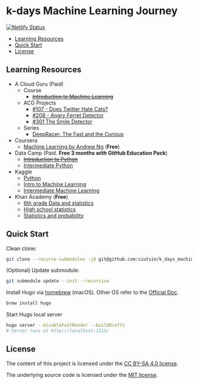 # k-days Machine Learning Journey

[![Netlify Status](https://api.netlify.com/api/v1/badges/a70311c1-33ec-4c4a-afa6-93f453016ea5/deploy-status)](https://app.netlify.com/sites/ml-journey/deploys)

<!-- START doctoc generated TOC please keep comment here to allow auto update -->
<!-- DON'T EDIT THIS SECTION, INSTEAD RE-RUN doctoc TO UPDATE -->

- [Learning Resources](#learning-resources)
- [Quick Start](#quick-start)
- [License](#license)

<!-- END doctoc generated TOC please keep comment here to allow auto update -->

## Learning Resources

- A Cloud Guru (Paid)
  - Course
    - ~~[Introduction to Machine Learning](https://acloud.guru/learn/intro-machine-learning)~~
  - ACG Projects
    - [#107 - Does Twitter Hate Cats?](https://acloud.guru/series/acg-projects/view/107)
    - [#208 - Angry Ferret Detector](https://acloud.guru/series/acg-projects/view/208)
    - [#301 The Smile Detector](https://acloud.guru/series/acg-projects/view/301)
  - Series
    - [DeepRacer: The Fast and the Curious](https://acloud.guru/series/deepracer)
- Coursera
  - [Machine Learning by Andrew Ng](https://www.coursera.org/learn/machine-learning) (**Free**)
- Data Camp (Paid. **Free 3 months with GitHub Education Pack**)
  - ~~[Introduction to Python](https://www.datacamp.com/courses/intro-to-python-for-data-science)~~
  - [Intermediate Python](https://learn.datacamp.com/courses/intermediate-python-for-data-science)
- Kaggle
  - [Python](https://www.kaggle.com/learn/python)
  - [Intro to Machine Learning](https://www.kaggle.com/learn/intro-to-machine-learning)
  - [Intermediate Machine Learning](https://www.kaggle.com/learn/intermediate-machine-learning)
- Khan Academy (**Free**)
  - [6th grade Data and statistics](https://www.khanacademy.org/math/cc-sixth-grade-math/cc-6th-data-statistics)
  - [High school statistics](https://www.khanacademy.org/math/probability)
  - [Statistics and probability](https://www.khanacademy.org/math/statistics-probability)

## Quick Start

Clean clone:

```bash
git clone --recurse-submodules -j8 git@github.com:siutsin/k_days_machine_learning_journey.git
```

(Optional) Update submodule:

```bash
git submodule update --init --recursive
```

Install Hugo via [homebrew](https://brew.sh/) (macOS). Other OS refer to the [Official Doc](https://gohugo.io/getting-started/installing/).

```bash
brew install hugo
```

Start Hugo local server

```bash
hugo server --disableFastRender --buildDrafts
# Server runs at http://localhost:1313/
```

## License

The content of this project is licensed under the [CC BY-SA 4.0 license](https://creativecommons.org/licenses/by-sa/4.0/).

The underlying source code is licensed under the [MIT license](LICENSE.md).
